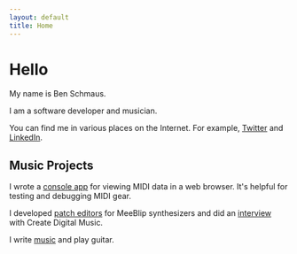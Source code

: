 ```yaml
---
layout: default
title: Home
---
```

# Hello

My name is Ben Schmaus.

I am a software developer and musician.

You can find me in various places on the Internet. For example, [Twitter](https://twitter.com/schmaus) and [LinkedIn](http://www.linkedin.com/in/bschmaus).

## Music Projects

I wrote a [console app](/web-midi-console) for viewing MIDI data in a web browser. It's helpful for testing and debugging MIDI gear.

I developed [patch editors](https://editor.meeblip.com) for MeeBlip synthesizers and did an [interview](https://cdm.link/2017/03/web-browser-now-makes-meeblip-synth-powerful-free/) with Create Digital Music.

I write [music](/music) and play guitar.

